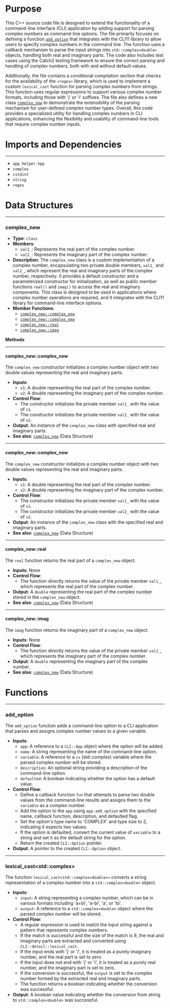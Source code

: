 # Purpose
This C++ source code file is designed to extend the functionality of a command-line interface (CLI) application by adding support for parsing complex numbers as command-line options. The file primarily focuses on defining a function [`add_option`](#add_option) that integrates with the CLI11 library to allow users to specify complex numbers in the command line. The function uses a callback mechanism to parse the input strings into `std::complex<double>` objects, handling both real and imaginary parts. The code also includes test cases using the Catch2 testing framework to ensure the correct parsing and handling of complex numbers, both with and without default values.

Additionally, the file contains a conditional compilation section that checks for the availability of the `<regex>` library, which is used to implement a custom `lexical_cast` function for parsing complex numbers from strings. This function uses regular expressions to support various complex number formats, including those with 'j' or 'i' suffixes. The file also defines a new class [`complex_new`](#complex_newcomplex_new) to demonstrate the extensibility of the parsing mechanism for user-defined complex number types. Overall, this code provides a specialized utility for handling complex numbers in CLI applications, enhancing the flexibility and usability of command-line tools that require complex number inputs.
# Imports and Dependencies

---
- `app_helper.hpp`
- `complex`
- `cstdint`
- `string`
- `regex`


# Data Structures

---
### complex\_new<!-- {{#data_structure:complex_new}} -->
- **Type**: `class`
- **Members**:
    - `val1_`: Represents the real part of the complex number.
    - `val2_`: Represents the imaginary part of the complex number.
- **Description**: The `complex_new` class is a custom implementation of a complex number, encapsulating two private double members, `val1_` and `val2_`, which represent the real and imaginary parts of the complex number, respectively. It provides a default constructor and a parameterized constructor for initialization, as well as public member functions `real()` and `imag()` to access the real and imaginary components. This class is designed to be used in applications where complex number operations are required, and it integrates with the CLI11 library for command-line interface options.
- **Member Functions**:
    - [`complex_new::complex_new`](#complex_newcomplex_new)
    - [`complex_new::complex_new`](#complex_newcomplex_new)
    - [`complex_new::real`](#complex_newreal)
    - [`complex_new::imag`](#complex_newimag)

**Methods**

---
#### complex\_new::complex\_new<!-- {{#callable:complex_new::complex_new}} -->
The `complex_new` constructor initializes a complex number object with two double values representing the real and imaginary parts.
- **Inputs**:
    - `v1`: A double representing the real part of the complex number.
    - `v2`: A double representing the imaginary part of the complex number.
- **Control Flow**:
    - The constructor initializes the private member `val1_` with the value of `v1`.
    - The constructor initializes the private member `val2_` with the value of `v2`.
- **Output**: An instance of the `complex_new` class with specified real and imaginary parts.
- **See also**: [`complex_new`](#complex_new)  (Data Structure)


---
#### complex\_new::complex\_new<!-- {{#callable:complex_new::complex_new}} -->
The `complex_new` constructor initializes a complex number object with two double values representing the real and imaginary parts.
- **Inputs**:
    - `v1`: A double representing the real part of the complex number.
    - `v2`: A double representing the imaginary part of the complex number.
- **Control Flow**:
    - The constructor initializes the private member `val1_` with the value of `v1`.
    - The constructor initializes the private member `val2_` with the value of `v2`.
- **Output**: An instance of the `complex_new` class with the specified real and imaginary parts.
- **See also**: [`complex_new`](#complex_new)  (Data Structure)


---
#### complex\_new::real<!-- {{#callable:complex_new::real}} -->
The `real` function returns the real part of a `complex_new` object.
- **Inputs**: None
- **Control Flow**:
    - The function directly returns the value of the private member `val1_`, which represents the real part of the complex number.
- **Output**: A `double` representing the real part of the complex number stored in the `complex_new` object.
- **See also**: [`complex_new`](#complex_new)  (Data Structure)


---
#### complex\_new::imag<!-- {{#callable:complex_new::imag}} -->
The `imag` function returns the imaginary part of a `complex_new` object.
- **Inputs**: None
- **Control Flow**:
    - The function directly returns the value of the private member `val2_`, which represents the imaginary part of the complex number.
- **Output**: A `double` representing the imaginary part of the complex number.
- **See also**: [`complex_new`](#complex_new)  (Data Structure)



# Functions

---
### add\_option<!-- {{#callable:add_option}} -->
The `add_option` function adds a command-line option to a CLI application that parses and assigns complex number values to a given variable.
- **Inputs**:
    - `app`: A reference to a `CLI::App` object where the option will be added.
    - `name`: A string representing the name of the command-line option.
    - `variable`: A reference to a `cx` (std::complex<double>) variable where the parsed complex number will be stored.
    - `description`: An optional string providing a description of the command-line option.
    - `defaulted`: A boolean indicating whether the option has a default value.
- **Control Flow**:
    - Define a callback function `fun` that attempts to parse two double values from the command-line results and assigns them to the `variable` as a complex number.
    - Add the option to the `app` using `app.add_option` with the specified name, callback function, description, and defaulted flag.
    - Set the option's type name to 'COMPLEX' and type size to 2, indicating it expects two values.
    - If the option is defaulted, convert the current value of `variable` to a string and set it as the default string for the option.
    - Return the created `CLI::Option` pointer.
- **Output**: A pointer to the created `CLI::Option` object.


---
### lexical\_cast<std::complex<double>><!-- {{#callable:CLI::detail::lexical_cast<std::complex<double>>}} -->
The function `lexical_cast<std::complex<double>>` converts a string representation of a complex number into a `std::complex<double>` object.
- **Inputs**:
    - `input`: A string representing a complex number, which can be in various formats including 'a+bi', 'a-bi', 'a', or 'bi'.
    - `output`: A reference to a `std::complex<double>` object where the parsed complex number will be stored.
- **Control Flow**:
    - A regular expression is used to match the input string against a pattern that represents complex numbers.
    - If the match is successful and the size of the match is 9, the real and imaginary parts are extracted and converted using `CLI::detail::lexical_cast`.
    - If the input ends with 'j' or 'i', it is treated as a purely imaginary number, and the real part is set to zero.
    - If the input does not end with 'j' or 'i', it is treated as a purely real number, and the imaginary part is set to zero.
    - If the conversion is successful, the `output` is set to the complex number formed by the extracted real and imaginary parts.
    - The function returns a boolean indicating whether the conversion was successful.
- **Output**: A boolean value indicating whether the conversion from string to `std::complex<double>` was successful.


